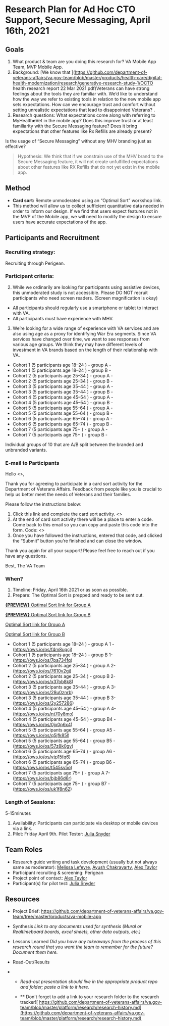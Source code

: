 # Research Plan for Ad Hoc CTO Support, Secure Messaging, April 16th, 2021

## Goals

1. What product & team are you doing this research for? VA Mobile App Team, MVP Mobile App.
2. Background: [We know that ](https://github.com/department-of-veterans-affairs/va.gov-team/blob/master/products/health-care/digital-health-modernization/research/generative-research-study-1/OCTO health research report 22 Mar 2021.pdf)Veterans can have strong feelings about the tools they are familiar with. We’d like to understand how the way we refer to existing tools in relation to the new mobile app sets expectations. How can we encourage trust and comfort without setting unrealistic expectations that lead to disappointed Veterans? . 
3. Research questions: What expectations come along with referring to MyHealth**e**Vet in the mobile app? Does this improve trust or at least familiarity with the Secure Messaging feature? Does it bring expectations that other features like Rx Refills are already present? 

Is the usage of “Secure Messaging” without any MHV branding just as effective?

> Hypothesis: We think that if we constrain use of the MHV brand to the Secure Messaging feature, it will not create unfulfilled expectations about other features like RX Refills that do not yet exist in the mobile app. 

## Method

- **Card sort:** Remote unmoderated using an “Optimal Sort” workshop link. 
- This method will allow us to collect sufficient quantitative data needed in order to inform our design. If we find that users expect features not in the MVP of the Mobile app, we will need to modify the design to ensure users have accurate expectations of the app. 

## Participants and Recruitment

### Recruiting strategy:

Recruiting through Perigean. 

### Participant criteria:

2.	While we ordinarily are looking for participants using assistive devices, this unmoderated study is not accessible. Please DO NOT recruit participants who need screen readers. (Screen magnification is okay)
   - All participants should regularly use a smartphone or tablet to interact with VA. 
   - All participants must have experience with MHV. 
3. We’re looking for a wide range of experience with VA services and are also using age as a proxy for identifying War Era segments. Since VA services have changed over time, we want to see responses from various age groups. We think they may have different levels of investment in VA brands based on the length of their relationship with VA.

- Cohort 1 (5 participants age 18–24 ) - group A - 
- Cohort 1 (5 participants age 18–24 ) - group B - 
- Cohort 2 (5 participants age 25–34 ) - group A - 
- Cohort 2 (5 participants age 25–34 ) - group B - 
- Cohort 3 (5 participants age 35–44 ) - group A - 
- Cohort 3 (5 participants age 35–44 ) - group B - 
- Cohort 4 (5 participants age 45–54 ) - group A - 
- Cohort 4 (5 participants age 45–54 ) - group B - 
- Cohort 5 (5 participants age 55–64 ) - group A - 
- Cohort 5 (5 participants age 55–64 ) - group B - 
- Cohort 6 (5 participants age 65–74 ) - group A - 
- Cohort 6 (5 participants age 65–74 ) - group B - 
- Cohort 7 (5 participants age 75+ ) - group A - 
- Cohort 7 (5 participants age 75+ ) - group B -


Individual groups of 10 that are A/B split between the branded and unbranded variants.

### E-mail to Participants

Hello <<First Name>>, 

Thank you for agreeing to participate in a card sort activity for the Department of Veterans Affairs. Feedback from people like you is crucial to help us better meet the needs of Veterans and their families.

Please follow the instructions below:

1. Click this link and complete the card sort activity. <<card-sort-link>>
2. At the end of card sort activity there will be a place to enter a code. Come back to this email so you can copy and paste this code into the form. Code: <<participation-code>>
3. Once you have followed the instructions, entered that code, and clicked the “Submit” button you’re finished and can close the window.

Thank you again for all your support! Please feel free to reach out if you have any questions.

Best,
The VA Team


### When?

1. Timeline: Friday, April 16th 2021 or as soon as possible.
2. Prepare: The Optimal Sort is prepped and ready to be sent out. 

[**{PREVIEW}** Optimal Sort link for Group A](https://adhoc.optimalworkshop.com/optimalsort/ocf75vdy)

[**{PREVIEW}** Optimal Sort link for Group B](https://adhoc.optimalworkshop.com/optimalsort/ocf75vdy-0)

[Optimal Sort link for Group A](https://ows.io/os/6vbc0yzh)

[Optimal Sort link for Group B](https://adhoc.optimalworkshop.com/optimalsort/ocf75vdy-0)

- Cohort 1 (5 participants age 18–24 ) - group A 1 - (https://ows.io/os/f4m8ugcj)
- Cohort 1 (5 participants age 18–24 ) - group B 1- (https://ows.io/os/7pa734fq)
- Cohort 2 (5 participants age 25–34 ) - group A 2- (https://ows.io/os/7610v2gj)
- Cohort 2 (5 participants age 25–34 ) - group B 2- (https://ows.io/os/x37ob8k8)
- Cohort 3 (5 participants age 35–44 ) - group A 3- (https://ows.io/os/28u0znrb)
- Cohort 3 (5 participants age 35–44 ) - group B 3- (https://ows.io/os/2y257286)
- Cohort 4 (5 participants age 45–54 ) - group A 4- (https://ows.io/os/nt70y8mo)
- Cohort 4 (5 participants age 45–54 ) - group B4 - (https://ows.io/os/0jx0p6x4)
- Cohort 5 (5 participants age 55–64 ) - group A5 - (https://ows.io/os/q5jfk85l)
- Cohort 5 (5 participants age 55–64 ) - group B5 - (https://ows.io/os/57z8k0gv)
- Cohort 6 (5 participants age 65–74 ) - group A6 - (https://ows.io/os/vtp15fq6)
- Cohort 6 (5 participants age 65–74 ) - group B6 - (https://ows.io/os/t545sv5o)
- Cohort 7 (5 participants age 75+ ) - group A 7- (https://ows.io/os/bjb86d6r)
- Cohort 7 (5 participants age 75+ ) - group B7 - (https://ows.io/os/uk1f8n62)

### Length of Sessions:
5-15minutes

1. Availability: Participants can participate via desktop or mobile devices via a link.
2. Pilot: Friday April 9th. Pilot Tester: [Julia Snyder](mailto:julia.snyder@adhocteam.us)

## Team Roles

- Research guide writing and task development (usually but not always same as moderator): [Melissa Lefevre](mailto:melissa.lefevre@adhocteam.us), [Ayush Chakravarty,](mailto:ayush@adhocteam.us) [Alex Taylor](mailto:alex@adhocteam.us)
- Participant recruiting & screening: Perigean
- Project point of contact: [Alex Taylor](mailto:alex@adhocteam.us)
- Participant(s) for pilot test: [Julia Snyder](mailto:julia.snyder@adhocteam.us)

## Resources

- Project Brief: https://github.com/department-of-veterans-affairs/va.gov-team/tree/master/products/va-mobile-app

- Synthesis *Link to any documents used for synthesis (Mural or Realtimeboard boards, excel sheets, other data outputs, etc.)*

- Lessons Learned *Did you have any takeaways from the process of this research round that you want the team to remember for the future? Document them here.*

- Read-Out/Results
- - *Read-out presentation should live in the appropriate product repo and folder; paste a link to it here.*

  - ** Don't forget to add a link to your research folder to the research tracker![ https://github.com/department-of-veterans-affairs/va.gov-team/blob/master/platform/research/research-history.md](https://github.com/department-of-veterans-affairs/va.gov-team/blob/master/platform/research/research-history.md)
